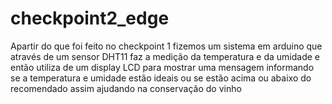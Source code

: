 # checkpoint2_edge

Apartir do que foi feito no checkpoint 1 fizemos um sistema em arduino que através de um sensor DHT11 faz a medição da temperatura e da umidade e então utiliza de um display LCD para mostrar uma mensagem informando se a temperatura e umidade estão ideais ou se estão acima ou abaixo do recomendado assim ajudando na conservação do vinho
